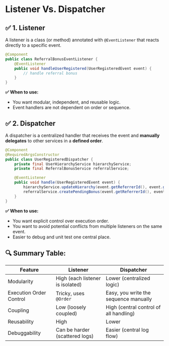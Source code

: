# Listener Vs. Dispatcher

## ✅ 1. Listener

A listener is a class (or method) annotated with `@EventListener` that reacts directly to a specific event.
 
````java
@Component
public class ReferralBonusEventListener {
    @EventListener
    public void handleUserRegistered(UserRegisteredEvent event) {
        // handle referral bonus
    }
}
````
**✅ When to use:**
- You want modular, independent, and reusable logic.
- Event handlers are not dependent on order or sequence.

## ✅ 2. Dispatcher
A dispatcher is a centralized handler that receives the event and **manually delegates** to other services in a **defined order**.
````java
@Component
@RequiredArgsConstructor
public class UserRegisteredDispatcher {
    private final UserHierarchyService hierarchyService;
    private final ReferralBonusService referralService;

    @EventListener
    public void handle(UserRegisteredEvent event) {
        hierarchyService.updateHierarchy(event.getReferrerId(), event.getRefereeId());
        referralService.createPendingBonus(event.getReferrerId(), event.getRefereeId(), event.getTriggerType());
    }
}
````
**✅ When to use:**
- You want explicit control over execution order.
- You want to avoid potential conflicts from multiple listeners on the same event.
- Easier to debug and unit test one central place.


## 🔍 Summary Table:

| Feature                 | Listener                         | Dispatcher                             |
| ----------------------- | -------------------------------- | -------------------------------------- |
| Modularity              | High (each listener is isolated) | Lower (centralized logic)              |
| Execution Order Control | Tricky, uses `@Order`            | Easy, you write the sequence manually  |
| Coupling                | Low (loosely coupled)            | High (central control of all handling) |
| Reusability             | High                             | Lower                                  |
| Debuggability           | Can be harder (scattered logs)   | Easier (central log flow)              |


























